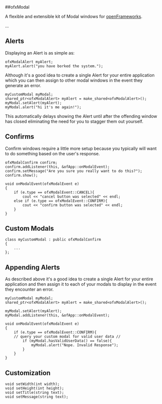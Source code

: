 ##ofxModal

A flexible and extensible kit of Modal windows for [openFrameworks](http://openframeworks.cc/).

...

## Alerts
Displaying an Alert is as simple as:

	ofxModalAlert myAlert;
	myAlert.alert("you have borked the system.");
	
Although it's a good idea to create a single Alert for your entire application which you can then assign to other modal windows in the event they generate an error. 

	myCustomModal myModal;
	shared_ptr<ofxModalAlert> myAlert = make_shared<ofxModalAlert>();
	myModal.setAlert(myAlert);
	myModal.alert("hi it's me again!");
	
This automatically delays showing the Alert until after the offending window has closed eliminating the need for you to stagger them out yourself.

## Confirms
Confirm windows require a little more setup because you typically will want to do something based on the user's response.

	ofxModalConfirm confirm;
	confirm.addListener(this, &ofApp::onModalEvent);
	confirm.setMessage("Are you sure you really want to do this?");
	confirm.show();
	
	void onModalEvent(ofxModalEvent e)
	{
		if (e.type == ofxModalEvent::CANCEL){
			cout << "cancel button was selected" << endl;
		else if (e.type == ofxModalEvent::CONFIRM){
			cout << "confirm button was selected" << endl;
		}
	}

## Custom Modals

	class myCustomModal : public ofxModalConfirm
	{
		...
	};

## Appending Alerts
As described above it's a good idea to create a single Alert for your entire application and then assign it to each of your modals to display in the event they encounter an error.

	myCustomModal myModal;
	shared_ptr<ofxModalAlert> myAlert = make_shared<ofxModalAlert>();

	myModal.setAlert(myAlert);
	myModal.addListener(this, &ofApp::onModalEvent);
	
	void onModalEvent(ofxModalEvent e)
	{
		if (e.type == ofxModalEvent::CONFIRM){
		// query your custom modal for valid user data //
			if (myModal.hasValidUserData() == false){
				myModal.alert("Nope. Invalid Response");
			}
		}
	}

## Customization

	void setWidth(int width);
	void setHeight(int height);
	void setTitle(string text);
	void setMessage(string text);

	
